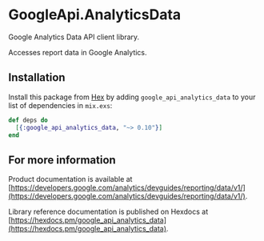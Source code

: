 # GoogleApi.AnalyticsData

Google Analytics Data API client library.

Accesses report data in Google Analytics.

## Installation

Install this package from [Hex](https://hex.pm) by adding
`google_api_analytics_data` to your list of dependencies in `mix.exs`:

```elixir
def deps do
  [{:google_api_analytics_data, "~> 0.10"}]
end
```

## For more information

Product documentation is available at [https://developers.google.com/analytics/devguides/reporting/data/v1/](https://developers.google.com/analytics/devguides/reporting/data/v1/).

Library reference documentation is published on Hexdocs at
[https://hexdocs.pm/google_api_analytics_data](https://hexdocs.pm/google_api_analytics_data).
